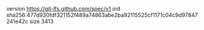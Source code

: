 version https://git-lfs.github.com/spec/v1
oid sha256:477d930fdf321152f489a74863abe2ba92115525cf1171c04c9d97847241e42c
size 3413
